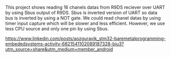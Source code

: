 
This project shows reading 16 chanels datas from R9DS reciever over UART by using Sbus output of R9DS. Sbus is inverted version of UART so data bus is inverted 
by using a NOT gate. We could read chanel datas by using timer input capture which will be slower and less efficient. However, we use less CPU source and only one pin
by using Sbus.

https://www.linkedin.com/posts/aozgurayik_stm32-baremetalprogramming-embededsystems-activity-6821541102089187328-biu3?utm_source=share&utm_medium=member_android
